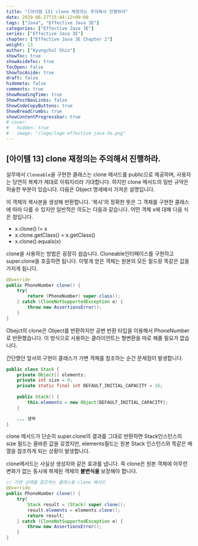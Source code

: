 ```yaml
---
title: "[아이템 13] clone 재정의는 주의해서 진행하라"
date: 2020-06-27T15:04:12+09:00
tags: ["Java", "Effective Java 3E"]
categories: ["Effective Java 3E"]
series: ["Effective Java 3E"]
chapter: ["Effective Java 3E Chapter 2"]
weight: 13
author: ["Kyungchul Shin"]
showToc: true
showAsideToc: true
TocOpen: false
ShowTocAside: true
draft: false
hidemeta: false
comments: true
ShowReadingTime: true
ShowPostNavLinks: false
ShowCodeCopyButtons: true
ShowBreadCrumbs: true
showContentProgressbar: true
# cover:
#   hidden: true
#   image: "/logo/logo-effective-java-3e.png"
---
```

## [아이템 13] clone 재정의는 주의해서 진행하라.

실무에서 `Cloneable`을 구현한 클래스는 clone 메서드를 public으로 제공하며, 사용자는 당연히 복제가 제대로 이뤄지리라 기대합니다.
하지만 clone 메서드의 일반 규약은 허술한 부분이 있습니다. 다음은 Object 명세에서 가져온 설명입니다.
   
이 객체의 복사본을 생성해 반환합니다. '복사'의 정확한 뜻은 그 객체를 구현한 클래스에 따라 다를 수 있지만 일반적은 의도는 다음과 같습니다. 어떤 객체 x에 대해 다음 식은 참입니다.
- x.clone() != x
- x.clone.getClass() = x.getClass()
- x.clone().equals(x)

clone을 사용하는 방법은 굉장히 쉽습니다. Cloneable인터페이스를 구현하고 super.clone을 호출하면 됩니다. 이렇게 얻은 객체는 원본의 모든 필드랑 똑같은 값을 가지게 됩니다.
``` java
@Override
public PhoneNumber clone() {
    try{
        return (PhoneNumber) super.class();
    } catch (CloneNotSupportedException e) {
        throw new AssertionsError();
    }
}
```
Obejct의 clone은 Object를 반환하지만 공변 반환 타입을 이용해서 PhoneNumber로 반환했습니다. 이 방식으로 사용하는 클라이언트는 형변환을 따로 해줄 필요가 없습니다.
   
간단했던 앞서의 구현이 클래스가 가변 객체를 참조하는 순간 문제점이 발생합니다.
``` java
public class Stack {
    private Object[] elements;
    private int size = 0;
    private static final int DEFAULT_INITIAL_CAPACITY = 16;
    
    public Stack() {
        this.elements = new Object[DEFAULT_INITIAL_CAPACITY];
    }

    ... 생략
}
```
clone 메서드가 단순히 super.clone의 결과를 그대로 반환하면 Stack인스턴스의 size 필드는 올바른 값을 갖겠지만, elements필드는 원본 Stack 인스턴스와 똑같은 배열을 참조하게 되는 상황이 발생합니다.
   
clone메서드는 사실상 생성자와 같은 효과를 냅니다. 즉 clone은 원본 객체에 아무런 변화가 없는 동시에 복제된 객체의 **불변식을** 보장해야 합니다.
``` java
// 가변 상태를 참조하는 클래스용 clone 메서드
@Override
public PhoneNumber clone() {
    try{
        Stack result = (Stack) super.clone();
        result.elements = elements.clone();
        return result;
    } catch (CloneNotSupportedException e) {
        throw new AssertionsError();
    }
}
```


